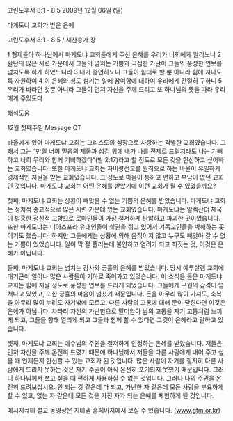 고린도후서 8:1 - 8:5 
2009년 12월 06일 (일)

마게도냐 교회가 받은 은혜



고린도후서 8:1 - 8:5 / 새찬송가  장


1 형제들아 하나님께서 마게도냐 교회들에게 주신 은혜를 우리가 너희에게 알리노니 2 환난의 많은 시련 가운데서 그들의 넘치는 기쁨과 극심한 가난이 그들의 풍성한 연보를 넘치도록 하게 하였느니라 3 내가 증언하노니 그들이 힘대로 할 뿐 아니라 힘에 지나도록 자원하여 4 이 은혜와 성도 섬기는 일에 참여함에 대하여 우리에게 간절히 구하니 5 우리가 바라던 것뿐 아니라 그들이 먼저 자신을 주께 드리고 또 하나님의 뜻을 따라 우리에게 주었도다

해석도움





12월 첫째주일 Message QT

바울에게 있어 마게도냐 교회는 그리스도의 심장으로 사랑하는 각별한 교회였습니다. 
그래서 그는 “만일 너희 믿음의 제물과 섬김 위에 내가 나를 전제로 드릴지라도 나는 기뻐하고 너희 무리와 함께 기뻐하겠다”(빌 2:17)라고 할 정도로 모든 것을 헌신하고 싶어하는 교회였습니다. 또한 마게도냐 교회는 자비량선교를 원칙으로 하는 바울이 유일하게 경제적인 지원을 받는 교회였습니다. 그 정도로 마음이 통하고 편하고 부담이 없던 교회인 것입니다. 
마게도냐 교회는 어떤 은혜를 받았기에 이런 교회가 될 수 있었을까요? 

첫째, 마게도냐 교회는 상황이 빼앗을 수 없는 기쁨의 은혜를 받았습니다. 
마게도냐 교회는 정치적 종교적으로 많은 시련 가운데 있는 교회였습니다. 마게도냐는 알렉산더 제국이 발흥한 정신적 고향으로 로마인들이 가장 철저하게 탄압하고 파괴한 곳이었습니다. 또한 마게도냐는 디아스포라 유대인들이 실권을 쥐고 있어서 기독교인들을 박해하는 곳이기도 했습니다. 하지만 그들에게는 상황에 의해 움직이지 않고 누구도 빼앗아 갈 수 없는 기쁨이 있었습니다. 일이 막 잘 풀리는데 불안하고 염려가 되고 죄짓는 것, 이것은 은혜가 아닙니다.

둘째, 마게도냐 교회는 넘치는 감사와 긍휼의 은혜를 받았습니다. 
당시 예루살렘 교회에 대기근이 일어나 많은 사람들이 기아로 죽어가고 있었습니다. 이 소식을 들은 마게도냐 교회는 힘에 지날 정도로 풍성한 연보를 드리게 되었습니다. 그들에게 구원의 감격이 넘쳐나고 있었고, 또한 긍휼의 마음이 넘쳤기 때문입니다. 돈을 아무리 많이 가져도, 축복을 아무리 많이 누려도 자기밖에 모르고, 다른 사람의 고통에 대해 문이 닫힌다면 이것은 은혜가 아닙니다. 차라리 자신의 가난함으로 말미암아 남의 고통을 자기 고통처럼 느끼게 되고, 그들을 향해 열리게 되고 그들과 함께 할 수 있다면 그것이 은혜라고 말하고 있습니다.

셋째, 마게도냐 교회는 예수님의 주권을 철저하게 인정하는 은혜를 받았습니다. 
저들은 먼저 자신을 주께 온전히 드렸기 때문에 하나님께서 저들을 다른 사람에게 내어 주고 싶을 때 언제든지 헌신할 수 있는 교회가 된 것입니다. 많은 사람이 자기를 철저히 다른 사람에게 드리지 못하는 것은 자기 주권이 아직 온전히 포기되지 못했기 때문입니다. 그러니 하나님께서 쓰고 싶을 때 편하게 사용하실 수 없는 것입니다. 그러나 나의 주권을 온전히 드려보십시오. 안 되는 것 같은데 다 되고, 가난한 자 같은데 모든 사람을 부요하게 할 수 있고, 없는 자 같은데 모든 것을 가진 자가 되는 은혜를 체험하게 될 것입니다. 

메시지큐티 설교 동영상은 지티엠 홈페이지에서 보실 수 있습니다.
(www.gtm.or.kr)